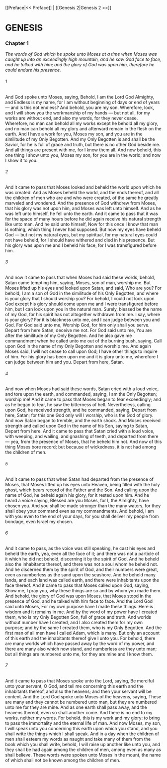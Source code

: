 [[Preface|<< Preface]]  |  [[Genesis 2|Genesis 2 >>]]

# GENESIS
### Chapter 1

*The words of God which he spoke unto Moses at a time when Moses was caught up into an exceedingly high mountain, and he saw God face to face, and he talked with him; and the glory of God was upon him, therefore he could endure his presence.*

###### 1
And God spoke unto Moses, saying, Behold, I am the Lord God Almighty, and Endless is my name, for I am without beginning of days or end of years — and is this not endless? And behold, you are my son. Wherefore, look, and I will show you the workmanship of my hands — but not all, for my works are without end, and also my words, for they never cease. Wherefore, no man can behold all my works except he behold all my glory, and no man can behold all my glory and afterward remain in the flesh on the earth. And I have a work for you, Moses my son, and you are in the similitude of my Only Begotten. And my Only Begotten is and shall be the Savior, for he is full of grace and truth, but there is no other God beside me. And all things are present with me, for I know them all. And now behold, this one thing I show unto you, Moses my son, for you are in the world; and now I show it to you.

###### 2
And it came to pass that Moses looked and beheld the world upon which he was created. And as Moses beheld the world, and the ends thereof, and all the children of men who are and who were created, of the same he greatly marveled and wondered. And the presence of God withdrew from Moses, that his glory was not upon him, and Moses was left unto himself. And as he was left unto himself, he fell unto the earth. And it came to pass that it was for the space of many hours before he did again receive his natural strength like unto man. And he said unto himself, Now for this once I know that man is nothing, which thing I never had supposed. But now my eyes have beheld God — but not my natural eyes, but my spiritual, for my natural eyes could not have beheld, for I should have withered and died in his presence. But his glory was upon me and I beheld his face, for I was transfigured before him.

###### 3
And now it came to pass that when Moses had said these words, behold, Satan came tempting him, saying, Moses, son of man, worship me. But Moses lifted up his eyes and looked upon Satan, and said, Who are you? For behold, I am a son of God in the similitude of his Only Begotten, and where is your glory that I should worship you? For behold, I could not look upon God except his glory should come upon me and I were transfigured before him, but I can look upon you in the natural man. Surely, blessed be the name of my God, for his spirit has not altogether withdrawn from me. I say, where is your glory? For it is blackness unto me, and I can judge between you and God. For God said unto me, Worship God, for him only shall you serve. Depart from here Satan, deceive me not. For God said unto me, You are after the similitude of my Only Begotten. And he also gave me commandment when he called unto me out of the burning bush, saying, Call upon God in the name of my Only Begotten and worship me. And again Moses said, I will not cease to call upon God; I have other things to inquire of him. For his glory has been upon me and it is glory unto me, wherefore I can judge between him and you. Depart from here, Satan.

###### 4
And now when Moses had said these words, Satan cried with a loud voice, and tore upon the earth, and commanded, saying, I am the Only Begotten; worship me! And it came to pass that Moses began to fear exceedingly; and as he began to fear, he saw the bitterness of hell. Nevertheless, calling upon God, he received strength, and he commanded, saying, Depart from here, Satan; for this one God only will I worship, who is the God of glory. And now Satan began to tremble, and the earth shook. And Moses received strength and called upon God in the name of his Son, saying to Satan, Depart from here. And it came to pass that Satan cried with a loud voice, with weeping, and wailing, and gnashing of teeth, and departed from there — yea, from the presence of Moses, that he beheld him not. And now of this thing Moses bore record; but because of wickedness, it is not had among the children of men.

###### 5
And it came to pass that when Satan had departed from the presence of Moses, that Moses lifted up his eyes unto Heaven, being filled with the holy ghost, which bears record of the Father and the Son. And calling upon the name of God, he beheld again his glory, for it rested upon him. And he heard a voice saying, Blessed are you Moses, for I, the Almighty, have chosen you. And you shall be made stronger than the many waters, for they shall obey your command even as my commandments. And behold, I am with you even to the end of your days, for you shall deliver my people from bondage, even Israel my chosen.

###### 6
And it came to pass, as the voice was still speaking, he cast his eyes and beheld the earth, yea, even all the face of it; and there was not a particle of it which he did not behold, discerning it by the spirit of God. And he beheld also the inhabitants thereof, and there was not a soul whom he beheld not. And he discerned them by the spirit of God, and their numbers were great, even as numberless as the sand upon the seashore. And he beheld many lands, and each land was called earth, and there were inhabitants upon the face thereof. And it came to pass that Moses called upon God, saying, Show me, I pray you, why these things are so and by whom you made them. And behold, the glory of God was upon Moses, that Moses stood in the presence of God, and he talked with him face to face. And the Lord God said unto Moses, For my own purpose have I made these things. Here is wisdom and it remains in me. And by the word of my power have I created them, who is my Only Begotten Son, full of grace and truth. And worlds without number have I created, and I also created them for my own purpose; and by the same I created them, who is my Only Begotten. And the first man of all men have I called Adam, which is many. But only an account of this earth and the inhabitants thereof give I unto you. For behold, there are many worlds which have passed away by the word of my power, and there are many also which now stand, and numberless are they unto man; but all things are numbered unto me, for they are mine and I know them.

###### 7
And it came to pass that Moses spoke unto the Lord, saying, Be merciful unto your servant, O God, and tell me concerning this earth and the inhabitants thereof, and also the heavens; and then your servant will be content. And the Lord God spoke unto Moses of the heavens, saying, These are many and they cannot be numbered unto man, but they are numbered unto me for they are mine. And as one earth shall pass away, and the heavens thereof, even so shall another come. And there is no end to my works, neither my words. For behold, this is my work and my glory: to bring to pass the immortality and the eternal life of man. And now Moses, my son, I will speak unto you concerning this earth upon which you stand, and you shall write the things which I shall speak. And in a day when the children of men shall esteem my words as naught and take many of them from the book which you shall write, behold, I will raise up another like unto you, and they shall be had again among the children of men, among even as many as shall believe. These words were spoken unto Moses in the mount, the name of which shall not be known among the children of men.